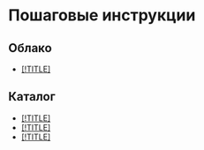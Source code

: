 # Пошаговые инструкции

## Облако

- [[!TITLE]](cloud/set-access-bindings.md)


## Каталог

- [[!TITLE]](folder/create.md)
- [[!TITLE]](folder/update.md)
- [[!TITLE]](folder/set-access-bindings.md)
